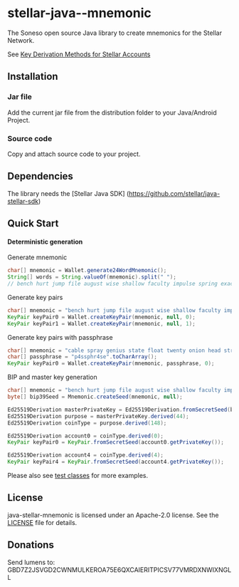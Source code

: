 # stellar-java--mnemonic

The Soneso open source Java library to create mnemonics for the Stellar Network. 

See [Key Derivation Methods for Stellar Accounts](https://github.com/stellar/stellar-protocol/blob/master/ecosystem/sep-0005.md)

## Installation

### Jar file

Add the current jar file from the distribution folder to your Java/Android Project.

### Source code

Copy and attach source code to your project.

## Dependencies

The library needs the [Stellar Java SDK] (https://github.com/stellar/java-stellar-sdk)

## Quick Start


#### Deterministic generation

Generate mnemonic
```java
char[] mnemonic = Wallet.generate24WordMnemonic();
String[] words = String.valueOf(mnemonic).split(" ");
// bench hurt jump file august wise shallow faculty impulse spring exact slush thunder author capable act festival slice deposit sauce coconut afford frown better
```

Generate key pairs
```java
char[] mnemonic = "bench hurt jump file august wise shallow faculty impulse spring exact slush thunder author capable act festival slice deposit sauce coconut afford frown better".toCharArray();
KeyPair keyPair0 = Wallet.createKeyPair(mnemonic, null, 0);
KeyPair keyPair1 = Wallet.createKeyPair(mnemonic, null, 1);
```

Generate key pairs with passphrase
```java
char[] mnemonic = "cable spray genius state float twenty onion head street palace net private method loan turn phrase state blanket interest dry amazing dress blast tube".toCharArray();
char[] passphrase = "p4ssphr4se".toCharArray();
KeyPair keyPair0 = Wallet.createKeyPair(mnemonic, passphrase, 0);
``` 

BIP and master key generation
```java
char[] mnemonic = "bench hurt jump file august wise shallow faculty impulse spring exact slush thunder author capable act festival slice deposit sauce coconut afford frown better".toCharArray();
byte[] bip39Seed = Mnemonic.createSeed(mnemonic, null);

Ed25519Derivation masterPrivateKey = Ed25519Derivation.fromSecretSeed(bip39Seed);
Ed25519Derivation purpose = masterPrivateKey.derived(44);
Ed25519Derivation coinType = purpose.derived(148);

Ed25519Derivation account0 = coinType.derived(0);
KeyPair keyPair0 = KeyPair.fromSecretSeed(account0.getPrivateKey());

Ed25519Derivation account4 = coinType.derived(4);
KeyPair keyPair4 = KeyPair.fromSecretSeed(account4.getPrivateKey());
```      

Please also see [test classes](https://github.com/Soneso/stellar-java-mnemonic/tree/master/src/test/java) for more examples.


## License

java-stellar-mnemonic is licensed under an Apache-2.0 license. See the [LICENSE](https://github.com/Soneso/stellar-java-mnemonic/blob/master/LICENSE) file for details.

## Donations
Send lumens to: GBD7Z2JSVGD2CWNMULKEROA75E6QXCAIERITPICSV77VMRDXNWIXNGLL
